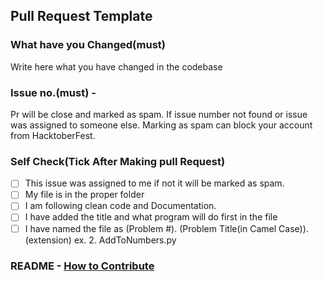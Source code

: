 ## Pull Request Template

### What have you Changed(must)

Write here what you have changed in the codebase

### Issue no.(must) - #

Pr will be close and marked as spam. If issue number not found or issue was assigned to someone else. 
Marking as spam can block your account from HacktoberFest.
### Self Check(Tick After Making pull Request)

- [ ] This issue was assigned to me if not it will be marked as spam.
- [ ] My file is in the proper folder
- [ ] I am following clean code and Documentation.
- [ ] I have added the title and what program will do first in the file
- [ ] I have named the file as (Problem #). (Problem Title(in Camel Case)).(extension)
      ex. 2. AddToNumbers.py

### README - [How to Contribute](https://github.com/bajajvinamr/CodeForces-Solution/blob/master/CONTRIBUTING.md)
